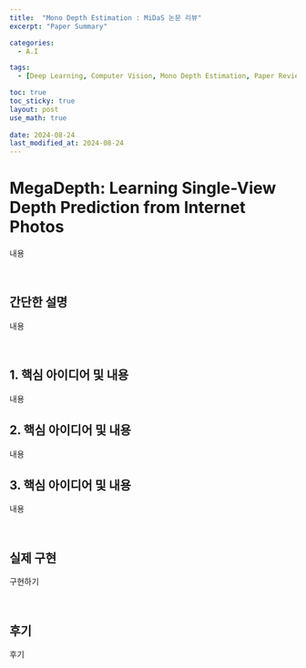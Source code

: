 ```yaml
---
title:  "Mono Depth Estimation : MiDaS 논문 리뷰"
excerpt: "Paper Summary"

categories:
  - A.I

tags:
  - [Deep Learning, Computer Vision, Mono Depth Estimation, Paper Review]

toc: true
toc_sticky: true
layout: post
use_math: true
 
date: 2024-08-24
last_modified_at: 2024-08-24
---
```


# **MegaDepth: Learning Single-View Depth Prediction from Internet Photos</sup>**

내용

<br>

## **간단한 설명**

내용

<br>

## **1. 핵심 아이디어 및 내용**

내용

## **2. 핵심 아이디어 및 내용**

내용

## **3. 핵심 아이디어 및 내용**

내용

<br>

## 실제 구현

구현하기

<br>

## **후기**

후기